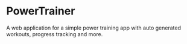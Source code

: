 # PowerTrainer
A web application for a simple power training app with auto generated workouts, progress tracking and more.
